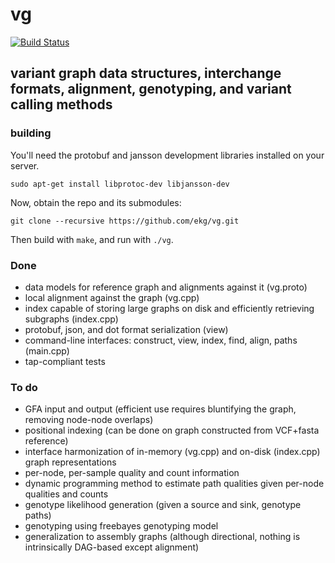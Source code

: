 # vg

[![Build Status](https://travis-ci.org/ekg/multinomial-ln.svg)](https://travis-ci.org/ekg/multinomial-ln)

## variant graph data structures, interchange formats, alignment, genotyping, and variant calling methods

### building

You'll need the protobuf and jansson development libraries installed on your server.

    sudo apt-get install libprotoc-dev libjansson-dev

Now, obtain the repo and its submodules:

    git clone --recursive https://github.com/ekg/vg.git

Then build with `make`, and run with `./vg`.

### Done

- data models for reference graph and alignments against it (vg.proto)
- local alignment against the graph (vg.cpp)
- index capable of storing large graphs on disk and efficiently retrieving subgraphs (index.cpp)
- protobuf, json, and dot format serialization (view)
- command-line interfaces: construct, view, index, find, align, paths (main.cpp)
- tap-compliant tests

### To do

- GFA input and output (efficient use requires bluntifying the graph, removing node-node overlaps)
- positional indexing (can be done on graph constructed from VCF+fasta reference)
- interface harmonization of in-memory (vg.cpp) and on-disk (index.cpp) graph representations
- per-node, per-sample quality and count information
- dynamic programming method to estimate path qualities given per-node qualities and counts
- genotype likelihood generation (given a source and sink, genotype paths)
- genotyping using freebayes genotyping model
- generalization to assembly graphs (although directional, nothing is intrinsically DAG-based except alignment)
